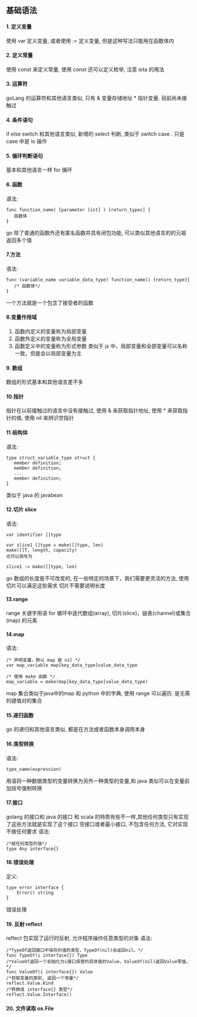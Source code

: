 ## 基础语法
#### 1. 定义变量
使用 var 定义变量, 或者使用 := 定义变量, 但是这种写法只能用在函数体内
#### 2. 定义常量
使用 const 来定义常量, 使用 const 还可以定义枚举, 注意 iota 的用法
#### 3. 运算符
goLang 的运算符和其他语言类似, 只有 & 变量存储地址 * 指针变量. 目前尚未接触过
#### 4. 条件语句
if else switch 和其他语言类似, 新增的 select 判断, 类似于 switch case . 只是 case 中是 io 操作
#### 5. 循环判断语句
基本和其他语言一样 for 循环
#### 6. 函数
语法: 
```$xslt
func function_name( [parameter list] ) [return_types] {
   函数体
}
```
go 除了普通的函数外还有匿名函数并具有闭包功能, 可以类似其他语言的的元祖返回多个值
#### 7.方法
语法: 
```$xslt
func (variable_name variable_data_type) function_name() [return_type]{
   /* 函数体*/
}
```
一个方法就是一个包含了接受者的函数

#### 8.变量作用域
1. 函数内定义的变量称为局部变量
2. 函数外定义的变量称为全局变量
3. 函数定义中的变量称为形式参数
类似于 js 中，局部变量和全部变量可以名称一致，但是会以局部变量为主

#### 9. 数组
数组的形式基本和其他语言差不多
#### 10.指针
指针在以前接触过的语言中没有接触过, 使用 & 来获取指针地址, 使用 * 来获取指针的值, 使用 nil 来辨识空指针
#### 11.结构体
语法: 
```$xslt
type struct_variable_type struct {
   member definition;
   member definition;
   ...
   member definition;
}
```
类似于 java 的 javabean
#### 12.切片 slice
语法: 
```$xslt
var identifier []type

var slice1 []type = make([]type, len)
make([]T, length, capacity)
也可以简写为

slice1 := make([]type, len)
```
go 数组的长度是不可改变的, 在一些特定的场景下，我们需要更灵活的方法, 使用切片可以满足这些需求
切片不需要说明长度

#### 13.range
range 关键字用语 for 循环中迭代数组(array), 切片(slice)，链表(channel)或集合(map) 的元素
#### 14.map
语法: 
```$xslt
/* 声明变量，默认 map 是 nil */
var map_variable map[key_data_type]value_data_type

/* 使用 make 函数 */
map_variable = make(map[key_data_type]value_data_type)
```
map 集合类似于java中的map 和 python 中的字典, 使用 range 可以遍历. 是无需的键值对的集合
#### 15.递归函数
go 的递归和其他语言类似, 都是在方法或者函数本身调用本身
#### 16.类型转换
语法: 
```$xslt
type_name(expression)
```
用语将一种数据类型的变量转换为另外一种类型的变量,和 java 类似可以在变量前加括号强制转换
#### 17.接口
golang 的接口和 java 的接口 和 scala 的特质有些不一样,其他任何类型只有实现了这些方法就是实现了这个接口
空接口或者最小接口, 不包含任何方法, 它对实现不做任何要求
语法: 
```cgo
/*赋任何类型的值*/
type Any interface{} 
```
#### 18.错误处理
定义: 
```$xslt
type error interface {
    Error() string
}
```
错误处理
#### 19. 反射 reflect
reflect 包实现了运行时反射, 允许程序操作任意类型的对象
语法: 
```cgo
/*TypeOf返回接口中保存的值的类型，TypeOf(nil)会返回nil。*/
func TypeOf(i interface{}) Type
/*ValueOf返回一个初始化为i接口保管的具体值的Value，ValueOf(nil)返回Value零值。*/
func ValueOf(i interface{}) Value
/*获取变量的类别, 返回一个常量*/
reflect.Value.Kind
/*转换成 interface{} 类型*/
reflect.Value.Interface()

```
#### 20. 文件读取 os.File